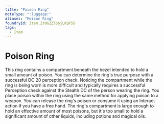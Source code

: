 ```yaml
---
title: "Poison Ring"
noteType: ":luggage:"
aliases: "Poison Ring"
foundryId: Item.ZrOG2Zlo6jLKQF55
tags:
  - Item
---
```


# Poison Ring

This ring contains a compartment beneath the bezel intended to hold a small amount of poison. You can determine the ring's true purpose with a successful DC 20 perception check. Noticing the compartment while the ring is being worn is more difficult and typically requires a successful Perception check against the Stealth DC of the person wearing the ring. You place poison within the ring using the same method for applying poison to a weapon. You can release the ring's poison or consume it using an Interact action if you have a free hand. The ring's compartment is large enough to hold an effective amount of most poisons, but it's too small to hold a significant amount of other liquids, including potions and magical oils.
